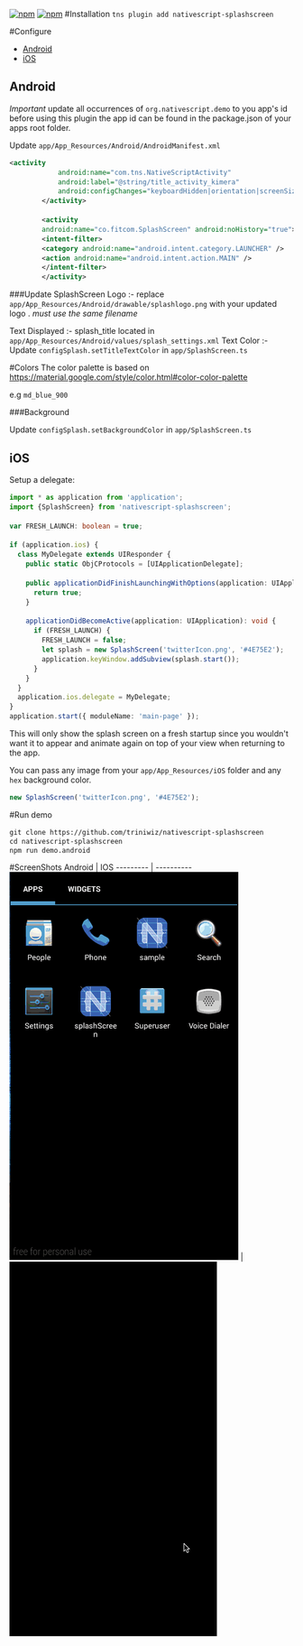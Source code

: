 [![npm](https://img.shields.io/npm/v/nativescript-splashscreen.svg)](https://www.npmjs.com/package/nativescript-splashscreen)
[![npm](https://img.shields.io/npm/dt/nativescript-splashscreen.svg?label=npm%20downloads)](https://www.npmjs.com/package/nativescript-splashscreen)
#Installation
`tns plugin add nativescript-splashscreen`

#Configure

* [Android](#android)
* [iOS](#ios)

## Android
*Important* update all occurrences of `org.nativescript.demo` to you app's id before using this plugin the app id can be found in the package.json of your apps root folder.


Update `app/App_Resources/Android/AndroidManifest.xml`

```xml
<activity
			android:name="com.tns.NativeScriptActivity"
			android:label="@string/title_activity_kimera"
			android:configChanges="keyboardHidden|orientation|screenSize">
		</activity>

        <activity 
		android:name="co.fitcom.SplashScreen" android:noHistory="true">
		<intent-filter>
		<category android:name="android.intent.category.LAUNCHER" />
		<action android:name="android.intent.action.MAIN" />
		</intent-filter>
		</activity>
```


###Update SplashScreen
Logo :- replace `app/App_Resources/Android/drawable/splashlogo.png` with your updated logo . *must use the same filename*

Text Displayed :- splash_title located in `app/App_Resources/Android/values/splash_settings.xml`
Text Color :- Update `configSplash.setTitleTextColor` in `app/SplashScreen.ts`

#Colors
The color palette is based on https://material.google.com/style/color.html#color-color-palette

e.g `md_blue_900`

###Background

Update `configSplash.setBackgroundColor` in `app/SplashScreen.ts`

## iOS

Setup a delegate:

```ts
import * as application from 'application';
import {SplashScreen} from 'nativescript-splashscreen';

var FRESH_LAUNCH: boolean = true;

if (application.ios) {
  class MyDelegate extends UIResponder {
    public static ObjCProtocols = [UIApplicationDelegate];
    
    public applicationDidFinishLaunchingWithOptions(application: UIApplication, launchOptions: NSDictionary): boolean {
      return true;
    }

    applicationDidBecomeActive(application: UIApplication): void {
      if (FRESH_LAUNCH) {
        FRESH_LAUNCH = false;
        let splash = new SplashScreen('twitterIcon.png', '#4E75E2');
        application.keyWindow.addSubview(splash.start());
      }
    }
  }
  application.ios.delegate = MyDelegate;
} 
application.start({ moduleName: 'main-page' });
```

This will only show the splash screen on a fresh startup since you wouldn't want it to appear and animate again on top of your view when returning to the app.

You can pass any image from your `app/App_Resources/iOS` folder and any `hex` background color.

```js
new SplashScreen('twitterIcon.png', '#4E75E2');
```


#Run demo

```
git clone https://github.com/triniwiz/nativescript-splashscreen
cd nativescript-splashscreen
npm run demo.android
```

#ScreenShots
Android | IOS
--------- | ----------
![ss](screenshots/ss.gif?raw=true) | ![splash](screenshots/splash.gif?raw=true)

